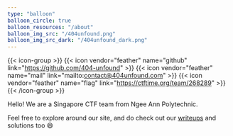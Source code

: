 ```yaml
---
type: "balloon"
balloon_circle: true
balloon_resources: "/about"
balloon_img_src: "/404unfound.png"
balloon_img_src_dark: "/404unfound_dark.png"
---
```


{{< icon-group >}}
{{< icon vendor="feather" name="github" link="https://github.com/404-unfound" >}}
{{< icon vendor="feather" name="mail" link="mailto:contact@404unfound.com" >}}
{{< icon vendor="feather" name="flag" link="https://ctftime.org/team/268289" >}}
{{< /icon-group >}}

Hello! We are a Singapore CTF team from Ngee Ann Polytechnic.

Feel free to explore around our site, and do check out our [writeups](/writeups)
and solutions too :smile:
